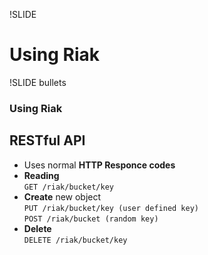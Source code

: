 !SLIDE 
# Using Riak #


!SLIDE bullets
### Using Riak
## RESTful API

- Uses normal **HTTP Responce codes**
- **Reading**  
  `GET /riak/bucket/key`
- **Create** new object  
  `PUT /riak/bucket/key (user defined key)`  
  `POST /riak/bucket (random key)`
- **Delete**  
  `DELETE /riak/bucket/key`

